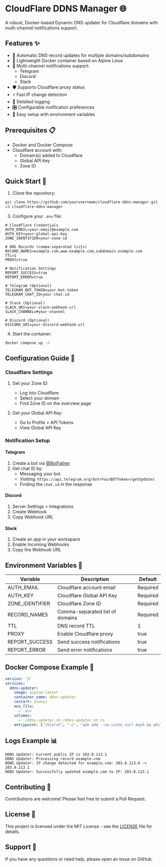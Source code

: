 # CloudFlare DDNS Manager 🌐

A robust, Docker-based Dynamic DNS updater for Cloudflare domains with multi-channel notifications support.

## Features ✨

- 🔄 Automatic DNS record updates for multiple domains/subdomains
- 🐳 Lightweight Docker container based on Alpine Linux
- 🔔 Multi-channel notifications support:
  - Telegram
  - Discord
  - Slack
- 🛡️ Supports Cloudflare proxy status
- ⚡ Fast IP change detection
- 📝 Detailed logging
- 🎛️ Configurable notification preferences
- 🔌 Easy setup with environment variables

## Prerequisites 📋

- Docker and Docker Compose
- Cloudflare account with:
  - Domain(s) added to Cloudflare
  - Global API Key
  - Zone ID

## Quick Start 🚀

1. Clone the repository:
```bash
git clone https://github.com/yourusername/cloudflare-ddns-manager.git
cd cloudflare-ddns-manager
```

3. Configure your `.env` file:
```env
# Cloudflare Credentials
AUTH_EMAIL=your-email@example.com
AUTH_KEY=your-global-api-key
ZONE_IDENTIFIER=your-zone-id

# DNS Records (comma-separated lists)
RECORD_NAMES=example.com,www.example.com,subdomain.example.com
TTL=1
PROXY=true

# Notification Settings
REPORT_SUCCESS=true
REPORT_ERROR=true

# Telegram (Optional)
TELEGRAM_BOT_TOKEN=your-bot-token
TELEGRAM_CHAT_ID=your-chat-id

# Slack (Optional)
SLACK_URI=your-slack-webhook-url
SLACK_CHANNEL=#your-channel

# Discord (Optional)
DISCORD_URI=your-discord-webhook-url
```

4. Start the container:
```bash
docker compose up -d
```

## Configuration Guide 📝

### Cloudflare Settings

1. Get your Zone ID:
   - Log into Cloudflare
   - Select your domain
   - Find Zone ID on the overview page

2. Get your Global API Key:
   - Go to Profile > API Tokens
   - View Global API Key

### Notification Setup

#### Telegram
1. Create a bot via [@BotFather](https://t.me/botfather)
2. Get chat ID by:
   - Messaging your bot
   - Visiting: `https://api.telegram.org/bot<YourBOTToken>/getUpdates`
   - Finding the `chat.id` in the response

#### Discord
1. Server Settings > Integrations
2. Create Webhook
3. Copy Webhook URL

#### Slack
1. Create an app in your workspace
2. Enable Incoming Webhooks
3. Copy the Webhook URL

## Environment Variables 🔧

| Variable | Description | Default |
|----------|-------------|---------|
| AUTH_EMAIL | Cloudflare account email | Required |
| AUTH_KEY | Cloudflare Global API Key | Required |
| ZONE_IDENTIFIER | Cloudflare Zone ID | Required |
| RECORD_NAMES | Comma-separated list of domains | Required |
| TTL | DNS record TTL | 1 |
| PROXY | Enable Cloudflare proxy | true |
| REPORT_SUCCESS | Send success notifications | true |
| REPORT_ERROR | Send error notifications | true |

## Docker Compose Example 🐳

```yaml
version: '3'
services:
  ddns-updater:
    image: alpine:latest
    container_name: ddns-updater
    restart: always
    env_file: 
      - .env
    volumes:
      - ./ddns-updater.sh:/ddns-updater.sh:ro
    entrypoint: ["/bin/sh", "-c", "apk add --no-cache curl bash && while true; do bash /ddns-updater.sh 2>&1; sleep 60; done"]
```

## Logs Example 📊

```log
DDNS Updater: Current public IP is 203.0.113.1
DDNS Updater: Processing record example.com
DDNS Updater: IP change detected for example.com: 203.0.113.0 -> 203.0.113.1
DDNS Updater: Successfully updated example.com to IP: 203.0.113.1
```

## Contributing 🤝

Contributions are welcome! Please feel free to submit a Pull Request.

## License 📄

This project is licensed under the MIT License - see the [LICENSE](LICENSE) file for details.

## Support 💬

If you have any questions or need help, please open an issue on GitHub. 
